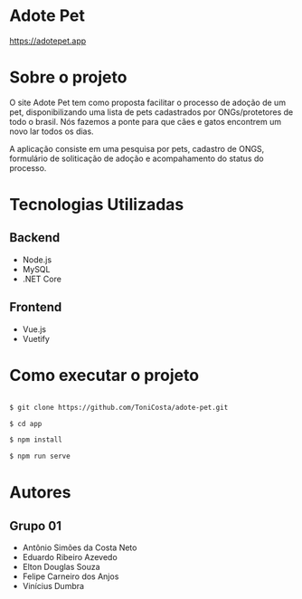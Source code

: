 # Adote Pet

https://adotepet.app

# Sobre o projeto

O site Adote Pet tem como proposta facilitar o processo de adoção de um pet, disponibilizando uma lista de pets cadastrados por ONGs/protetores de todo o brasil. Nós fazemos a ponte para que cães e gatos encontrem um novo lar todos os dias.

A aplicação consiste em uma pesquisa por pets, cadastro de ONGS, formulário de soliticação de adoção e acompahamento do status do processo.

# Tecnologias Utilizadas

## Backend

- Node.js
- MySQL
- .NET Core

## Frontend

- Vue.js
- Vuetify

# Como executar o projeto

 ```bash
 
 $ git clone https://github.com/ToniCosta/adote-pet.git
 
 $ cd app
 
 $ npm install
 
 $ npm run serve
 ```
# Autores

## Grupo 01

- Antônio Simões da Costa Neto
- Eduardo Ribeiro Azevedo
- Elton Douglas Souza
- Felipe Carneiro dos Anjos
- Vinícius Dumbra
